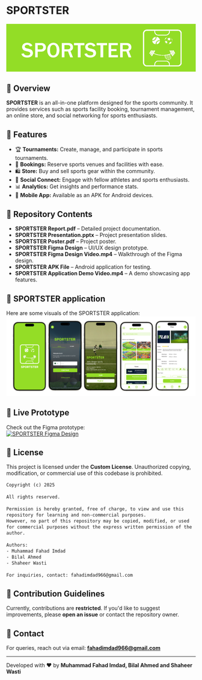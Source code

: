 # SPORTSTER
![logo](screenshots/Sportster_Pic_3.png)
## 🚀 Overview
**SPORTSTER** is an all-in-one platform designed for the sports community. It provides services such as sports facility booking, tournament management, an online store, and social networking for sports enthusiasts.

## 🎯 Features
- 🏆 **Tournaments:** Create, manage, and participate in sports tournaments.
- 📅 **Bookings:** Reserve sports venues and facilities with ease.
- 🛍️ **Store:** Buy and sell sports gear within the community.
- 👥 **Social Connect:** Engage with fellow athletes and sports enthusiasts.
- 📊 **Analytics:** Get insights and performance stats.
- 📱 **Mobile App:** Available as an APK for Android devices.

## 📂 Repository Contents
- **SPORTSTER Report.pdf** – Detailed project documentation.
- **SPORTSTER Presentation.pptx** – Project presentation slides.
- **SPORTSTER Poster.pdf** – Project poster.
- **SPORTSTER Figma Design** – UI/UX design prototype.
- **SPORTSTER Figma Design Video.mp4** – Walkthrough of the Figma design.
- **SPORTSTER APK File** – Android application for testing.
- **SPORTSTER Application Demo Video.mp4** – A demo showcasing app features.

## 📸 SPORTSTER application
Here are some visuals of the SPORTSTER application:
![Home Screen](screenshots/Sportster_Pic_1.png)

## 🔗 Live Prototype
Check out the Figma prototype:  
[![SPORTSTER Figma Design](https://img.shields.io/badge/View-Prototype-blue?style=flat-square)](https://embed.figma.com/proto/j5iAYK4qatJbQMLlTpkgiQ/Report---Sportster-Prototype-User-App?node-id=51-3&p=f&scaling=scale-down&content-scaling=fixed&page-id=0%3A1&starting-point-node-id=3215%3A1770&embed-host=share)

## 🔐 License
This project is licensed under the **Custom License**. Unauthorized copying, modification, or commercial use of this codebase is prohibited.

```
Copyright (c) 2025

All rights reserved.

Permission is hereby granted, free of charge, to view and use this repository for learning and non-commercial purposes. 
However, no part of this repository may be copied, modified, or used for commercial purposes without the express written permission of the author.

Authors:
- Muhammad Fahad Imdad
- Bilal Ahmed
- Shaheer Wasti

For inquiries, contact: fahadimdad966@gmail.com
```

## 🤝 Contribution Guidelines
Currently, contributions are **restricted**. If you'd like to suggest improvements, please **open an issue** or contact the repository owner.

## 📧 Contact
For queries, reach out via email: **fahadimdad966@gmail.com**

---
Developed with ❤️ by **Muhammad Fahad Imdad, Bilal Ahmed and Shaheer Wasti**
